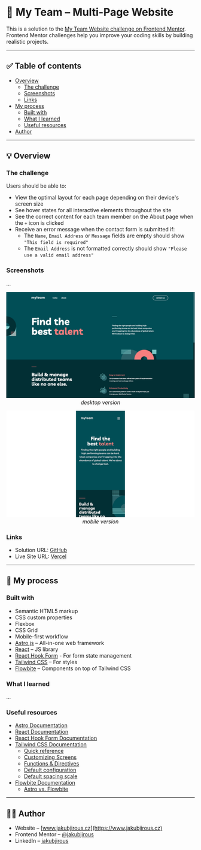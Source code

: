 # 🚀 My Team – Multi-Page Website

This is a solution to
the [My Team Website challenge on Frontend Mentor](https://www.frontendmentor.io/challenges/myteam-multipage-website-mxlEauvW).
Frontend Mentor challenges help you improve your coding skills by building realistic projects.

---

## ✅ Table of contents

- [Overview](#-overview)
	- [The challenge](#the-challenge)
	- [Screenshots](#screenshots)
	- [Links](#links)
- [My process](#-my-process)
	- [Built with](#built-with)
	- [What I learned](#what-i-learned)
	- [Useful resources](#useful-resources)
- [Author](#-author)

---

## 💡 Overview

### The challenge

Users should be able to:

- View the optimal layout for each page depending on their device's screen size
- See hover states for all interactive elements throughout the site
- See the correct content for each team member on the About page when the `+` icon is clicked
- Receive an error message when the contact form is submitted if:
	- The `Name`, `Email Address` or `Message` fields are empty should show `"This field is required"`
	- The `Email Address` is not formatted correctly should show `"Please use a valid email address"`

### Screenshots

...

<p align="center"> 
  <img src="public/assets/screenshot-desktop.png" alt="desktop version">
  <em>desktop version</em>
</p>

<p align="center"> 
  <img src="public/assets/screenshot-mobile.png" alt="mobile version">
  <em>mobile version</em>
</p>

### Links

- Solution URL: [GitHub](https://github.com/jakubjirous/my-team-multi-page-website/)
- Live Site URL: [Vercel](https://my-team-multi-page-website-jakubjirous.vercel.app/)

---

## 🎯 My process

### Built with

- Semantic HTML5 markup
- CSS custom properties
- Flexbox
- CSS Grid
- Mobile-first workflow
- [Astro.js](https://astro.build/) – All-in-one web framework
- [React](https://reactjs.org/) – JS library
- [React Hook Form](https://react-hook-form.com/) - For form state management
- [Tailwind CSS](https://tailwindcss.com/) – For styles
- [Flowbite](https://flowbite.com/) – Components on top of Tailwind CSS

### What I learned

...

### Useful resources

- [Astro Documentation](https://docs.astro.build/)
- [React Documentation](https://beta.reactjs.org/)
- [React Hook Form Documentation](https://react-hook-form.com/get-started)
- [Tailwind CSS Documentation](https://tailwindcss.com/docs/installation)
	- [Quick reference](https://tailwindcss.com/docs/hover-focus-and-other-states#quick-reference)
	- [Customizing Screens](https://tailwindcss.com/docs/screens)
	- [Functions & Directives](https://tailwindcss.com/docs/functions-and-directives)
	- [Default configuration](https://github.com/tailwindlabs/tailwindcss/blob/master/stubs/defaultConfig.stub.js)
	- [Default spacing scale](https://tailwindcss.com/docs/customizing-spacing#default-spacing-scale)
- [Flowbite Documentation](https://flowbite.com/docs/getting-started/introduction/)
	- [Astro vs. Flowbite](https://flowbite.com/docs/getting-started/astro/)

---

## 👨‍💻 Author

- Website – [www.jakubjirous.cz](https://www.jakubjirous.cz)
- Frontend Mentor – [@jakubjirous](https://www.frontendmentor.io/profile/jakubjirous)
- LinkedIn – [jakubjirous](https://www.linkedin.com/in/jakubjirous/)
